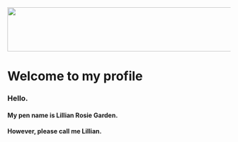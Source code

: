 <image src="https://images.freejpg.com.ar/900/0804/bird-flying-wings-animal-sky-sunset-dusk-F100018311.jpg" width=1000 height= 100>


# Welcome to my profile

 ### Hello. 

#### My pen name is Lillian Rosie Garden. 
#### However, please call me Lillian.



